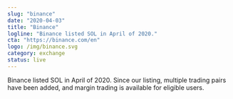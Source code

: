 ```yaml
---
slug: "binance"
date: "2020-04-03"
title: "Binance"
logline: "Binance listed SOL in April of 2020."
cta: "https://binance.com/en"
logo: /img/binance.svg
category: exchange
status: live
---
```


Binance listed SOL in April of 2020. Since our listing, multiple trading pairs have been added, and margin trading is available for eligible users.
